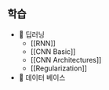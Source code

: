 
## 학습
- 📑 딥러닝
	- [[RNN]]
	- [[CNN Basic]]
	- [[CNN Architectures]]
	- [[Regularization]]
- 📖 데이터 베이스

